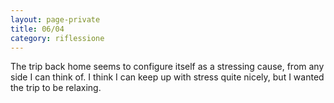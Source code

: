 ```yaml
--- 
layout: page-private
title: 06/04
category: riflessione
---
```


The trip back home seems to configure itself as a stressing cause, from any
side I can think of. 
I think I can keep up with stress quite nicely, but I wanted the trip to be
relaxing.

